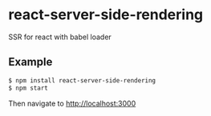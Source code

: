 # react-server-side-rendering
SSR for react with babel loader

Example
-------

```sh
$ npm install react-server-side-rendering
$ npm start
```

Then navigate to [http://localhost:3000](http://localhost:8082)

